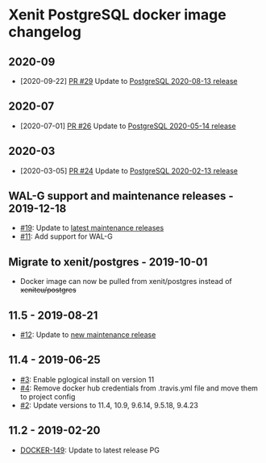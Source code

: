 # Xenit PostgreSQL docker image changelog

## 2020-09

* [2020-09-22] [PR #29](https://github.com/xenit-eu/docker-postgres/issues/29) Update to [PostgreSQL 2020-08-13 release](https://www.postgresql.org/about/news/2060)

## 2020-07

* [2020-07-01] [PR #26](https://github.com/xenit-eu/docker-postgres/issues/26) Update to [PostgreSQL 2020-05-14 release](https://www.postgresql.org/about/news/2038)

## 2020-03

* [2020-03-05] [PR #24](https://github.com/xenit-eu/docker-postgres/issues/24) Update to [PostgreSQL 2020-02-13 release](https://www.postgresql.org/about/news/2011)




## WAL-G support and maintenance releases - 2019-12-18

- [#19](https://github.com/xenit-eu/docker-postgres/issues/19): Update to [latest maintenance releases](https://www.postgresql.org/about/news/1994/)
- [#11](https://github.com/xenit-eu/docker-postgres/issues/11): Add support for WAL-G

## Migrate to xenit/postgres - 2019-10-01

- Docker image can now be pulled from xenit/postgres instead of ~~xeniteu/postgres~~

## 11.5 - 2019-08-21

- [#12](https://github.com/xenit-eu/docker-postgres/issues/12): Update to [new maintenance release](https://www.postgresql.org/about/news/1960/)

## 11.4 - 2019-06-25

- [#3](https://github.com/xenit-eu/docker-postgres/issues/3): Enable pglogical install on version 11
- [#4](https://github.com/xenit-eu/docker-postgres/issues/4): Remove docker hub credentials from .travis.yml file and move them to project config
- [#2](https://github.com/xenit-eu/docker-postgres/issues/2): Update versions to 11.4, 10.9, 9.6.14, 9.5.18, 9.4.23

## 11.2 - 2019-02-20

- [DOCKER-149](https://xenitsupport.jira.com/browse/DOCKER-149): Update to latest release PG
